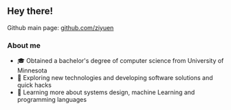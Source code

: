 ## Hey there!

Github main page: [github.com/ziyuen](https://github.com/ziyuen)

### About me

- 🎓 Obtained a bachelor's degree of computer science from University of Minnesota
- 🤔 Exploring new technologies and developing software solutions and quick hacks
- 🌱 Learning more about systems design, machine Learning and programming languages
